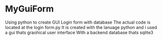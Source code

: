 # MyGuiForm
Using python to create GUI Login form with database
The actual code is located at the login form.py
It is created with the lanuage python and i used a gui thats graohical user interface
With a backend database thats sqlite3
